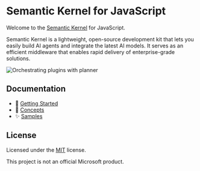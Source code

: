 # Semantic Kernel for JavaScript

Welcome to the [Semantic Kernel](https://learn.microsoft.com/en-us/semantic-kernel/overview/) for JavaScript.

Semantic Kernel is a lightweight, open-source development kit that lets you easily build AI agents and integrate the latest AI models. It serves as an efficient middleware that enables rapid delivery of enterprise-grade solutions.

![Orchestrating plugins with planner](https://learn.microsoft.com/en-us/semantic-kernel/media/kernel-infographic.png)

## Documentation

 - 📖 [Getting Started](https://kerneljs.com/getting-started)
 - 🤖 [Concepts](https://kerneljs.com/concepts)
 - ✨ [Samples](https://kerneljs.com/samples)

## License

Licensed under the [MIT](LICENSE) license.

This project is not an official Microsoft product.
